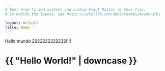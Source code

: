 ```yaml
---
# Feel free to add content and custom Front Matter to this file.
# To modify the layout, see https://jekyllrb.com/docs/themes/#overriding-theme-defaults

layout: default
title: Home
---
```


Hello mundo 2222222222222!!!!
<h1>{{ "Hello World!" | downcase }}</h1>